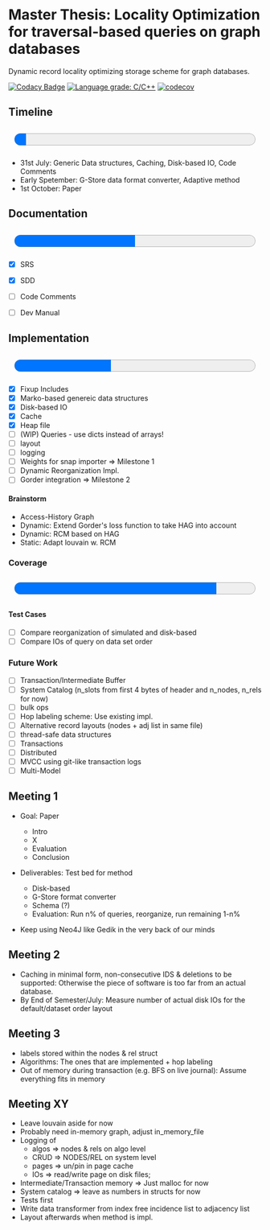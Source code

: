# Master Thesis:  Locality Optimization for traversal-based queries on graph databases

Dynamic record locality optimizing storage scheme for graph databases.  

[![Codacy Badge](https://app.codacy.com/project/badge/Grade/db98dfa832514fecb1829fd2aab68728)](https://www.codacy.com/gh/SomeUserName1/master/dashboard?utm_source=github.com&amp;utm_medium=referral&amp;utm_content=SomeUserName1/master&amp;utm_campaign=Badge_Grade)  [![Language grade: C/C++](https://img.shields.io/lgtm/grade/cpp/g/SomeUserName1/master.svg?logo=lgtm&logoWidth=18)](https://lgtm.com/projects/g/SomeUserName1/master/context:cpp) [![codecov](https://codecov.io/gh/SomeUserName1/master/branch/main/graph/badge.svg?token=EHBWYZ8HYP)](https://codecov.io/gh/SomeUserName1/master)  

## Timeline  
<p style="text-align: center;"><font size="20"><progress id="time" value="3" max="62"></progress></font></p>

- 31st July: Generic Data structures, Caching, Disk-based IO, Code Comments  
- Early Spetember: G-Store data format converter, Adaptive method
- 1st October: Paper


## Documentation 

<p style="text-align: center;"><font size="20"><progress id="write" value="2" max="4">Documentation</progress></font></p>

- [x] SRS
- [x] SDD
- [ ] Code Comments
- [ ] Dev Manual


## Implementation
<p style="text-align: center;"><font size="20"><progress id="file" value="4" max="10">Implementation</progress></font></p>  

  - [x] Fixup Includes
  - [x] Marko-based genereic data structures
  - [x] Disk-based IO
  - [x] Cache
  - [x] Heap file
  - [ ] (WIP) Queries - use dicts instead of arrays!
  - [ ] layout
  - [ ] logging
  - [ ] Weights for snap importer
       => Milestone 1  
  - [ ] Dynamic Reorganization Impl.
  - [ ] Gorder integration
        => Milestone 2

#### Brainstorm
  - Access-History Graph
  - Dynamic: Extend Gorder's loss function to take HAG into account
  - Dynamic: RCM based on HAG
  - Static: Adapt louvain w. RCM

### Coverage
<p style="text-align: center;"><font size="14"><progress id="file" value="1435" max="1710">Coverage</progress></font></p>  

#### Test Cases
  - [ ] Compare reorganization of simulated and disk-based
  - [ ] Compare IOs of query on data set order
  
### Future Work
  - [ ] Transaction/Intermediate Buffer
  - [ ] System Catalog (n\_slots from first 4 bytes of header and n\_nodes, n\_rels for now)
  - [ ] bulk ops
  - [ ] Hop labeling scheme: Use existing impl.
  - [ ] Alternative record layouts (nodes + adj list in same file)
  - [ ] thread-safe data structures
  - [ ] Transactions
  - [ ] Distributed
  - [ ] MVCC using git-like transaction logs
  - [ ] Multi-Model

## Meeting 1
- Goal: Paper  
	- Intro
	- X
	- Evaluation
	- Conclusion
	
- Deliverables: Test bed for method
	+ Disk-based
	+ G-Store format converter
	+ Schema (?)
	+ Evaluation: Run n% of queries, reorganize, run remaining 1-n%
	
- Keep using Neo4J like Gedik in the very back of our minds


## Meeting 2
- Caching in minimal form, non-consecutive IDS & deletions to be supported: 
    Otherwise the piece of software is too far from an actual database.
- By End of Semester/July: Measure number of actual disk IOs for the default/dataset order layout 

## Meeting 3
- labels stored within the nodes & rel struct
- Algorithms: The ones that are implemented + hop labeling
- Out of memory during transaction (e.g. BFS on live journal): Assume everything fits in memory



## Meeting XY
- Leave louvain aside for now 
- Probably need in-memory graph, adjust in\_memory\_file
- Logging of 
    + algos => nodes & rels on algo level
    + CRUD => NODES/REL on system level
    + pages => un/pin in page cache
    + IOs => read/write page on disk files; 
- Intermediate/Transaction memory => Just malloc for now
- System catalog => leave as numbers in structs for now
- Tests first 
- Write data transformer from index free incidence list to adjacency list
- Layout afterwards when method is impl.

